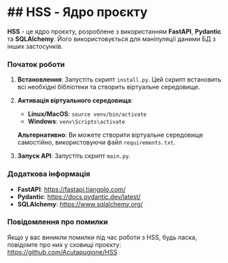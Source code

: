 # ## HSS - Ядро проєкту

**HSS** - це ядро проєкту, розроблене з використанням **FastAPI**, **Pydantic** та **SQLAlchemy**. Його використовується для маніпуляції даними БД з інших застосунків.

### Початок роботи

1. **Встановлення**: Запустіть скрипт `install.py`. Цей скрипт встановить всі необхідні бібліотеки та створить віртуальне середовище.
2. **Активація віртуального середовища**:

    * **Linux/MacOS**: `source venv/bin/activate`
    * **Windows**: `venv\Scripts\activate`

    **Альтернативно**: Ви можете створити віртуальне середовище самостійно, використовуючи файл `requirements.txt`.

3. **Запуск API**: Запустіть скрипт `main.py`.

### Додаткова інформація

* **FastAPI**: https://fastapi.tiangolo.com/
* **Pydantic**: https://docs.pydantic.dev/latest/
* **SQLAlchemy**: https://www.sqlalchemy.org/

### Повідомлення про помилки

Якщо у вас виникли помилки під час роботи з HSS, будь ласка, повідомте про них у сховищі проєкту: https://github.com/Acutapugione/HSS
